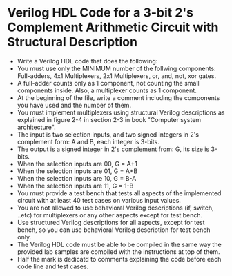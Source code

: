 # Verilog HDL Code for a 3-bit 2's Complement Arithmetic Circuit with Structural Description
* Write a Verilog HDL code that does the following:
* You must use only the MINIMUM number of the follwing components: Full-adders, 4x1 Multiplexers, 2x1 Multiplexers, or, and, not, xor gates.
* A full-adder counts only as 1 component, not counting the small components inside. Also, a multiplexer counts as 1 component.
* At the beginning of the file, write a comment including the components you have used and the number of them.
* You must implement multiplexers using structural Verilog descriptions as explained in figure 2-4 in section 2-3 in book "Computer system architecture".
* The input is two selection inputs, and two signed integers in 2's complement form: A and B, each integer is 3-bits.
* The output is a signed integer in 2's complement from: G, its size is 3-bits.
* When the selection inputs are 00, G = A+1
* When the selection inputs are 01, G = A+B
* When the selection inputs are 10, G = B-A
* When the selection inputs are 11, G = 1-B
* You must provide a test bench that tests all aspects of the implemented circuit with at least 40 test cases on various input values.
* You are not allowed to use behavioral Verilog descriptions (if, switch, ..etc) for multiplexers or any other aspects except for test bench.
* Use structured Verilog descriptions for all aspects, except for test bench, so you can use behavioral Verilog description for test bench only.
* The Verilog HDL code must be able to be compiled in the same way the provided lab samples are compiled with the instructions at top of them.
* Half the mark is dedicatd to comments explaining the code before each code line and test cases.

